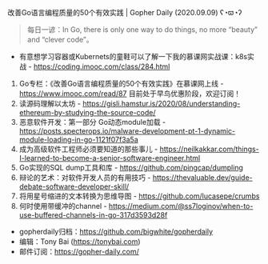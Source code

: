 改善Go语言编程质量的50个有效实践 | Gopher Daily (2020.09.09) ʕ◔ϖ◔ʔ

>每日一谚：In Go, there is only one way to do things, no more “beauty” and “clever code”。

* 有意想学习容器或Kubernets的童鞋可以了解一下我的慕课网实战课：k8s实战 - https://coding.imooc.com/class/284.html

1. Go专栏：《改善Go语言编程质量的50个有效实践》在慕课网上线 - https://www.imooc.com/read/87 目前处于早鸟优惠阶段，欢迎订阅！ 
2. 读源码理解以太坊 - https://gisli.hamstur.is/2020/08/understanding-ethereum-by-studying-the-source-code/
3. 恶意软件开发：第一部分 Go动态module加载 - https://posts.specterops.io/malware-development-pt-1-dynamic-module-loading-in-go-1121f07f3a5a
4. 成为高级软件工程师必须要知道的那些事儿 - https://neilkakkar.com/things-I-learned-to-become-a-senior-software-engineer.html
5. Go实现的SQL dump工具和库 - https://github.com/pingcap/dumpling
6. 辩论的艺术：对软件开发人员的有用技巧 - https://thevaluable.dev/guide-debate-software-developer-skill/
7. 将用星号缩进的文本转换为思维导图 - https://github.com/lucasepe/crumbs
8. 何时使用带缓冲的channel - https://medium.com/@ss7loginov/when-to-use-buffered-channels-in-go-317d3593d28f

* gopherdaily归档：https://github.com/bigwhite/gopherdaily
* 编辑：Tony Bai (https://tonybai.com)
* 邮件订阅：https://gopher-daily.com/



